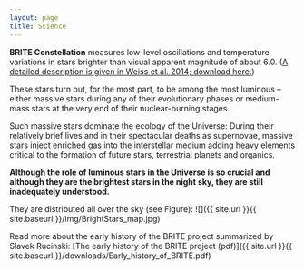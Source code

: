 ```yaml
---
layout: page
title: Science
---
```

**BRITE Constellation** measures low-level oscillations and temperature
variations in stars brighter than visual apparent magnitude of about 6.0.
([A detailed description is given in Weiss et al. 2014; download here.](https://www.univie.ac.at/brite-constellation/wp-content/uploads/2015/12/PASP.pdf))

These stars turn out, for the most part, to be among the most luminous –
either massive stars during any of their evolutionary phases or
medium-mass stars at the very end of their nuclear-burning stages.

Such massive stars dominate the ecology of the Universe: During their
relatively brief lives and in their spectacular deaths as supernovae,
massive stars inject enriched gas into the interstellar medium adding
heavy elements critical to the formation of future stars, terrestrial
planets and organics.

**Although the role of luminous stars in the Universe is so crucial and
although they are the brightest stars in the night sky, they are still
inadequately understood.**

They are distributed all over the sky (see Figure):
![]({{ site.url }}{{ site.baseurl }}/img/BrightStars_map.jpg)

Read more about the early history of the BRITE project summarized by Slavek Rucinski:
[The early history of the BRITE project (pdf)]({{ site.url }}{{ site.baseurl }}/downloads/Early_history_of_BRITE.pdf)